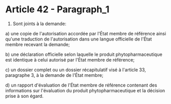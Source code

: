 # Article 42 - Paragraph_1

1. Sont joints à la demande:

a) une copie de l'autorisation accordée par l'État membre de référence ainsi qu'une traduction de l'autorisation dans une langue officielle de l'État membre recevant la demande;

b) une déclaration officielle selon laquelle le produit phytopharmaceutique est identique à celui autorisé par l'État membre de référence;

c) un dossier complet ou un dossier récapitulatif visé à l'article 33, paragraphe 3, à la demande de l'État membre;

d) un rapport d'évaluation de l'État membre de référence contenant des informations sur l'évaluation du produit phytopharmaceutique et la décision prise à son égard.
